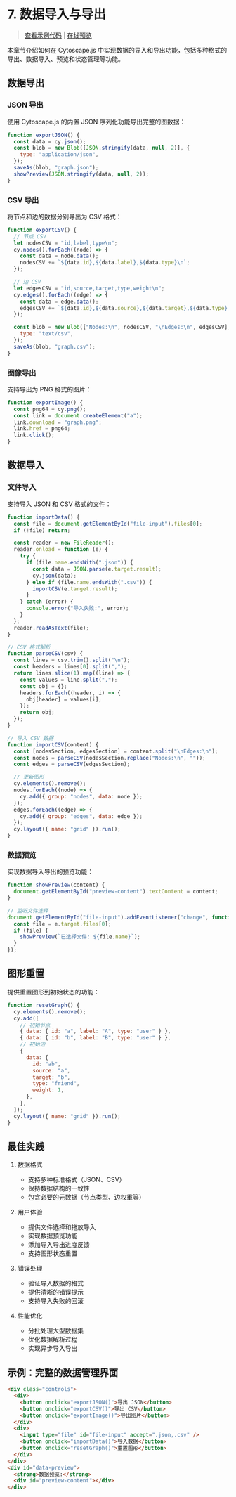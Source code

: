 # 7. 数据导入与导出

> [查看示例代码](https://github.com/SonghaiFan/learning_cytospace/tree/main/cytoscape_learning_code/7-数据导入导出) | [在线预览](https://raw.githack.com/SonghaiFan/learning_cytospace/main/cytoscape_learning_code/7-数据导入导出/index.html)

本章节介绍如何在 Cytoscape.js 中实现数据的导入和导出功能，包括多种格式的导出、数据导入、预览和状态管理等功能。

## 数据导出

### JSON 导出

使用 Cytoscape.js 的内置 JSON 序列化功能导出完整的图数据：

```javascript
function exportJSON() {
  const data = cy.json();
  const blob = new Blob([JSON.stringify(data, null, 2)], {
    type: "application/json",
  });
  saveAs(blob, "graph.json");
  showPreview(JSON.stringify(data, null, 2));
}
```

### CSV 导出

将节点和边的数据分别导出为 CSV 格式：

```javascript
function exportCSV() {
  // 节点 CSV
  let nodesCSV = "id,label,type\n";
  cy.nodes().forEach((node) => {
    const data = node.data();
    nodesCSV += `${data.id},${data.label},${data.type}\n`;
  });

  // 边 CSV
  let edgesCSV = "id,source,target,type,weight\n";
  cy.edges().forEach((edge) => {
    const data = edge.data();
    edgesCSV += `${data.id},${data.source},${data.target},${data.type},${data.weight}\n`;
  });

  const blob = new Blob(["Nodes:\n", nodesCSV, "\nEdges:\n", edgesCSV], {
    type: "text/csv",
  });
  saveAs(blob, "graph.csv");
}
```

### 图像导出

支持导出为 PNG 格式的图片：

```javascript
function exportImage() {
  const png64 = cy.png();
  const link = document.createElement("a");
  link.download = "graph.png";
  link.href = png64;
  link.click();
}
```

## 数据导入

### 文件导入

支持导入 JSON 和 CSV 格式的文件：

```javascript
function importData() {
  const file = document.getElementById("file-input").files[0];
  if (!file) return;

  const reader = new FileReader();
  reader.onload = function (e) {
    try {
      if (file.name.endsWith(".json")) {
        const data = JSON.parse(e.target.result);
        cy.json(data);
      } else if (file.name.endsWith(".csv")) {
        importCSV(e.target.result);
      }
    } catch (error) {
      console.error("导入失败:", error);
    }
  };
  reader.readAsText(file);
}

// CSV 格式解析
function parseCSV(csv) {
  const lines = csv.trim().split("\n");
  const headers = lines[0].split(",");
  return lines.slice(1).map((line) => {
    const values = line.split(",");
    const obj = {};
    headers.forEach((header, i) => {
      obj[header] = values[i];
    });
    return obj;
  });
}

// 导入 CSV 数据
function importCSV(content) {
  const [nodesSection, edgesSection] = content.split("\nEdges:\n");
  const nodes = parseCSV(nodesSection.replace("Nodes:\n", ""));
  const edges = parseCSV(edgesSection);

  // 更新图形
  cy.elements().remove();
  nodes.forEach((node) => {
    cy.add({ group: "nodes", data: node });
  });
  edges.forEach((edge) => {
    cy.add({ group: "edges", data: edge });
  });
  cy.layout({ name: "grid" }).run();
}
```

### 数据预览

实现数据导入导出的预览功能：

```javascript
function showPreview(content) {
  document.getElementById("preview-content").textContent = content;
}

// 监听文件选择
document.getElementById("file-input").addEventListener("change", function (e) {
  const file = e.target.files[0];
  if (file) {
    showPreview(`已选择文件: ${file.name}`);
  }
});
```

## 图形重置

提供重置图形到初始状态的功能：

```javascript
function resetGraph() {
  cy.elements().remove();
  cy.add([
    // 初始节点
    { data: { id: "a", label: "A", type: "user" } },
    { data: { id: "b", label: "B", type: "user" } },
    // 初始边
    {
      data: {
        id: "ab",
        source: "a",
        target: "b",
        type: "friend",
        weight: 1,
      },
    },
  ]);
  cy.layout({ name: "grid" }).run();
}
```

## 最佳实践

1. 数据格式

   - 支持多种标准格式（JSON、CSV）
   - 保持数据结构的一致性
   - 包含必要的元数据（节点类型、边权重等）

2. 用户体验

   - 提供文件选择和拖放导入
   - 实现数据预览功能
   - 添加导入导出进度反馈
   - 支持图形状态重置

3. 错误处理

   - 验证导入数据的格式
   - 提供清晰的错误提示
   - 支持导入失败的回滚

4. 性能优化
   - 分批处理大型数据集
   - 优化数据解析过程
   - 实现异步导入导出

## 示例：完整的数据管理界面

```html
<div class="controls">
  <div>
    <button onclick="exportJSON()">导出 JSON</button>
    <button onclick="exportCSV()">导出 CSV</button>
    <button onclick="exportImage()">导出图片</button>
  </div>
  <div>
    <input type="file" id="file-input" accept=".json,.csv" />
    <button onclick="importData()">导入数据</button>
    <button onclick="resetGraph()">重置图形</button>
  </div>
</div>
<div id="data-preview">
  <strong>数据预览:</strong>
  <div id="preview-content"></div>
</div>
```
